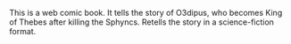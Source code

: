 This is a web comic book. It tells the story of O3dipus, who becomes King of Thebes after killing the Sphyncs. Retells the story in a science-fiction format. 


